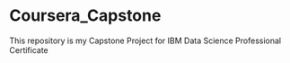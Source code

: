 # Coursera_Capstone
This repository is my Capstone Project for IBM Data Science Professional Certificate
